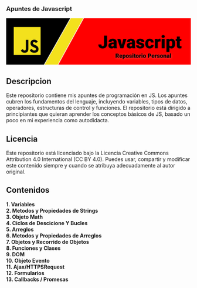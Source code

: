 ### Apuntes de Javascript 

<img src="/99. Resources/bjs.png">

## Descripcion

Este repositorio contiene mis apuntes de programación en JS. Los apuntes cubren los fundamentos del lenguaje, incluyendo variables, tipos de datos, operadores, estructuras de control y funciones. El repositorio está dirigido a principiantes que quieran aprender los conceptos básicos de JS, basado un poco en mi experiencia como autodidacta.

## Licencia

Este repositorio está licenciado bajo la Licencia Creative Commons Attribution 4.0 International (CC BY 4.0). Puedes usar, compartir y modificar este contenido siempre y cuando se atribuya adecuadamente al autor original.


## Contenidos
**1. Variables**<br>
**2. Metodos y Propiedades de Strings**<br>
**3. Objeto Math**<br>
**4. Ciclos de Descicione Y Bucles**<br>
**5. Arreglos**<br>
**6. Metodos y Propiedades de Arreglos**<br>
**7. Objetos y Recorrido de Objetos**<br>
**8. Funciones y Clases**<br>
**9. DOM**<br>
**10. Objeto Evento**<br>
**11. Ajax/HTTPSRequest**<br>
**12. Formularios**<br>
**13. Callbacks / Promesas**


